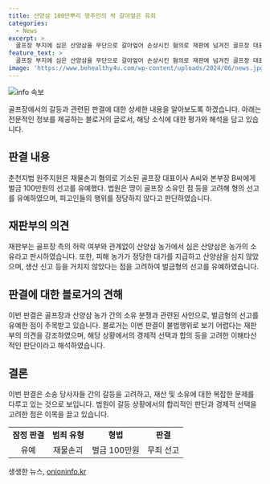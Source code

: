 ```yaml
---
title: 산양삼 100만뿌리 땅주인의 싹 갈아엎은 유죄
categories:
  - News
excerpt: >
  골프장 부지에 심은 산양삼을 무단으로 갈아엎어 손상시킨 혐의로 재판에 넘겨진 골프장 대표와 본부장에 대해 법원이 선고유예를 내렸다. 골프장 측은 땅 소유권을 주장했지만, 재판부는 산양삼 농가의 소유로 인정하여 골프장 측의 행위를 이해타산적인 것으로 보지 않았다. 또한 피해 농가가 산양삼을 합의 없이 재배하고, 합법적인 판매나 유통이 어려운 재물임을 고려하여 벌금형의 선고를 유예했다.
feature_text: >
  골프장 부지에 심은 산양삼을 무단으로 갈아엎어 손상시킨 혐의로 재판에 넘겨진 골프장 대표와 본부장에 대해 법원이 선고유예를 내렸다. 골프장 측은 땅 소유권을 주장했지만, 재판부는 산양삼 농가의 소유로 인정하여 골프장 측의 행위를 이해타산적인 것으로 보지 않았다. 또한 피해 농가가 산양삼을 합의 없이 재배하고, 합법적인 판매나 유통이 어려운 재물임을 고려하여 벌금형의 선고를 유예했다.
image: 'https://www.behealthy4u.com/wp-content/uploads/2024/06/news.jpg'
---
```


<p><img src="https://www.behealthy4u.com/wp-content/uploads/2024/06/news.jpg" alt="info 속보" /></p>

<p data-ke-size="size16">골프장에서의 갈등과 관련된 판결에 대한 상세한 내용을 알아보도록 하겠습니다. 아래는 전문적인 정보를 제공하는 블로거의 글로서, 해당 소식에 대한 평가와 해석을 담고 있습니다.</p>

<h2 data-ke-size="size26">판결 내용</h2>

<p data-ke-size="size16">춘천지법 원주지원은 재물손괴 혐의로 기소된 골프장 대표이사 A씨와 본부장 B씨에게 벌금 100만원의 선고를 유예했다. 법원은 땅이 골프장 소유인 점 등을 고려해 형의 선고를 유예하였으며, 피고인들의 행위를 정당하지 않다고 판단하였습니다.</p>

<h2 data-ke-size="size26">재판부의 의견</h2>

<p data-ke-size="size16">재판부는 골프장 측의 허락 여부와 관계없이 산양삼 농가에서 심은 산양삼은 농가의 소유라고 판시하였습니다. 또한, 피해 농가가 정당한 대가를 지급하고 산양삼을 심지 않았으며, 생산 신고 등을 거치지 않았다는 점을 고려하여 벌금형의 선고를 유예하였습니다.</p>

<h2 data-ke-size="size26">판결에 대한 블로거의 견해</h2>

<p data-ke-size="size16">이번 판결은 골프장과 산양삼 농가 간의 소유 분쟁과 관련된 사안으로, 벌금형의 선고를 유예한 점이 주목받고 있습니다. 블로거는 이번 판결이 불법행위로 보기 어렵다는 재판부의 의견을 강조하였으며, 해당 상황에서의 경제적 선택과 합의 등을 고려한 이해타산적인 판단이라고 해석하였습니다.</p>

<h2 data-ke-size="size26">결론</h2>

<p data-ke-size="size16">이번 판결은 소송 당사자들 간의 갈등을 고려하고, 재산 및 소유에 대한 복잡한 문제를 다루고 있는 것으로 보입니다. 법원이 갈등 상황에서의 합리적인 판단과 경제적 선택을 고려한 점은 이목을 끌고 있습니다.</p>

<table>
  <tbody>
    <tr>
      <td style="text-align: center; height: 17px;"><b>잠정 판결</b></td>
      <td style="text-align: center; height: 17px;"><b>범죄 유형</b></td>
      <td style="text-align: center; height: 17px;"><b>형법</b></td>
      <td style="text-align: center; height: 17px;"><b>판결</b></td>
    </tr>
    <tr>
      <td style="text-align: center; height: 17px;">유예</td>
      <td style="text-align: center; height: 17px;">재물손괴</td>
      <td style="text-align: center; height: 17px;">벌금 100만원</td>
      <td style="text-align: center; height: 17px;">무죄 선고</td>
    </tr>
  </tbody>
</table>
생생한 뉴스, <a href="https://onioninfo.kr" rel="dofollow">onioninfo.kr</a>


